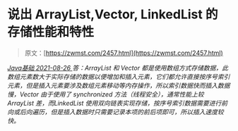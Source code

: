 <!--yml
category: 未分类
date: 0001-01-01 00:00:00
--->

# 说出 ArrayList,Vector, LinkedList 的存储性能和特性

> 原文：[https://zwmst.com/2457.html](https://zwmst.com/2457.html)

   [ *Java基础* ](https://zwmst.com/java%e5%9f%ba%e7%a1%80)*[ <time datetime="2021-08-26T10:47:26+08:00"> 2021-08-26 </time> ](https://zwmst.com/2457.html)  答：ArrayList 和 Vector 都是使用数组方式存储数据，此数组元素数大于实际存储的数据以便增加和插入元素，它们都允许直接按序号索引元素，但是插入元素要涉及数组元素移动等内存操作，所以索引数据快而插入数据慢，Vector 由于使用了 synchronized 方法（线程安全），通常性能上较 ArrayList 差，而LinkedList 使用双向链表实现存储，按序号索引数据需要进行前向或后向遍历，但是插入数据时只需要记录本项的前后项即可，所以插入速度较快。*